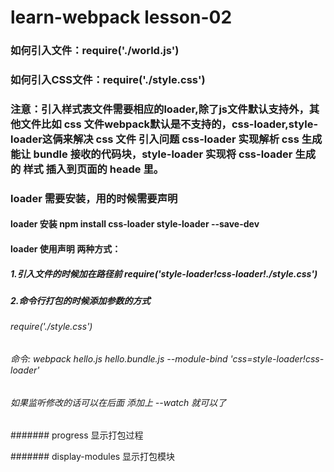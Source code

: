 # learn-webpack lesson-02

### 如何引入文件：require('./world.js')

### 如何引入CSS文件：require('./style.css')

### 注意：引入样式表文件需要相应的loader,除了js文件默认支持外，其他文件比如 css  文件webpack默认是不支持的，css-loader,style-loader这俩来解决 css 文件 引入问题 css-loader 实现解析 css 生成能让 bundle 接收的代码块，style-loader 实现将 css-loader 生成的 样式 插入到页面的 heade 里。

### loader 需要安装，用的时候需要声明

#### loader 安装 npm install css-loader style-loader --save-dev

#### loader 使用声明 两种方式：

##### 1.引入文件的时候加在路径前 require('style-loader!css-loader!./style.css')

##### 2.命令行打包的时候添加参数的方式

###### require('./style.css')

###### 命令: webpack hello.js hello.bundle.js --module-bind 'css=style-loader!css-loader'

###### 如果监听修改的话可以在后面 添加上 --watch 就可以了

####### progress 显示打包过程

####### display-modules 显示打包模块
